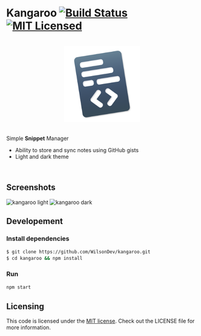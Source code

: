 # Kangaroo [![Build Status](https://api.travis-ci.com/WilsonDev/kangaroo.svg?branch=master)](https://travis-ci.com/WilsonDev/kangaroo) [![MIT Licensed](https://img.shields.io/badge/License-MIT-blue.svg?style=flat)](https://opensource.org/licenses/MIT)

<div align="center">
<br>
<img src="./public/logo.png" alt="logo" width="200">
<br>
<br>
</div>

Simple **Snippet** Manager
- Ability to store and sync notes using GitHub gists
- Light and dark theme

<br>

## Screenshots

![kangaroo light](https://user-images.githubusercontent.com/5923943/152207756-a772b4ed-65ca-4df9-b890-613afe812e61.png)
![kangaroo dark](https://user-images.githubusercontent.com/5923943/152207768-e3419fcc-5bcc-4f66-98e6-88a34c2e6f4a.png)

## Developement

### Install dependencies
```bash
$ git clone https://github.com/WilsonDev/kangaroo.git
$ cd kangaroo && npm install
```

### Run
```bash
npm start
```

## Licensing

This code is licensed under the [MIT license](LICENSE.md). Check out the LICENSE file for more information.
